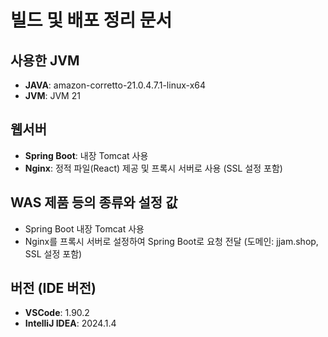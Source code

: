 # 빌드 및 배포 정리 문서

## 사용한 JVM
- **JAVA**: amazon-corretto-21.0.4.7.1-linux-x64
- **JVM**: JVM 21

## 웹서버
- **Spring Boot**: 내장 Tomcat 사용
- **Nginx**: 정적 파일(React) 제공 및 프록시 서버로 사용 (SSL 설정 포함)

## WAS 제품 등의 종류와 설정 값
- Spring Boot 내장 Tomcat 사용
- Nginx를 프록시 서버로 설정하여 Spring Boot로 요청 전달 (도메인: jjam.shop, SSL 설정 포함)

## 버전 (IDE 버전)
- **VSCode**: 1.90.2
- **IntelliJ IDEA**: 2024.1.4
